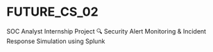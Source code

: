 # FUTURE_CS_02
SOC Analyst Internship Project 
🔍 Security Alert Monitoring &amp; Incident Response Simulation using Splunk
